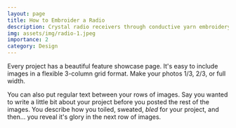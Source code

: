 ```yaml
---
layout: page
title: How to Embroider a Radio
description: Crystal radio receivers through conductive yarn embroidery
img: assets/img/radio-1.jpeg
importance: 2
category: Design
---
```


Every project has a beautiful feature showcase page.
It's easy to include images in a flexible 3-column grid format.
Make your photos 1/3, 2/3, or full width.


You can also put regular text between your rows of images.
Say you wanted to write a little bit about your project before you posted the rest of the images.
You describe how you toiled, sweated, *bled* for your project, and then... you reveal it's glory in the next row of images.



